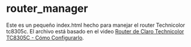 # router_manager
Este es un pequeño index.html hecho para manejar el router Technicolor tc8305c. El archivo está basado en el video [Router de Claro Technicolor TC8305C - Cómo Configurarlo](https://www.youtube.com/watch?v=48OqoDHRwlU).
